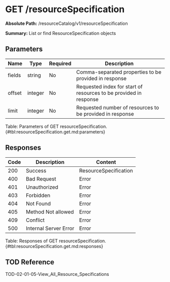 <!--
    ATTENTION: This file was generated via gradle!
               Do NOT manually edit this file! Any such changes will be overwritten!
-->

# GET /resourceSpecification

**Absolute Path:** /resourceCatalog/v1/resourceSpecification

**Summary:** List or find ResourceSpecification objects

## Parameters

| Name | Type | Required | Description |
|------|------|----------|-------------|
| fields | string | No | Comma-separated properties to be provided in response |
| offset | integer | No | Requested index for start of resources to be provided in response |
| limit | integer | No | Requested number of resources to be provided in response |

Table: Parameters of GET resourceSpecification. {#tbl:resourceSpecification.get.md:parameters}

## Responses

| Code | Description | Content |
|------|-------------|---------|
| 200 | Success | ResourceSpecification |
| 400 | Bad Request | Error |
| 401 | Unauthorized | Error |
| 403 | Forbidden | Error |
| 404 | Not Found | Error |
| 405 | Method Not allowed | Error |
| 409 | Conflict | Error |
| 500 | Internal Server Error | Error |

Table: Responses of GET resourceSpecification. {#tbl:resourceSpecification.get.md:responses}

## TOD Reference

TOD-02-01-05-View_All_Resource_Specifications
